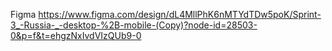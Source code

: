 Figma https://www.figma.com/design/dL4MllPhK6nMTYdTDw5poK/Sprint-3_-Russia-_-desktop-%2B-mobile-(Copy)?node-id=28503-0&p=f&t=ehgzNxIvdVIzQUb9-0